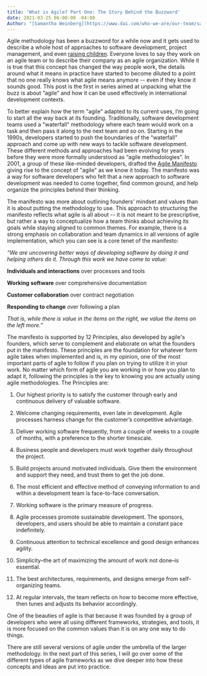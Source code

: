 ```yaml
---
title: 'What is Agile? Part One: The Story Behind the Buzzword'
date: 2021-03-25 06:00:00 -04:00
Author: "[Samantha Weinberg](https://www.dai.com/who-we-are/our-team/samantha-weinberg)"
---
```


Agile methodology has been a buzzword for a while now and it gets used to describe a whole host of approaches to software development, project management, and even [raising children](https://www.ted.com/talks/bruce_feiler_agile_programming_for_your_family?language=en). Everyone loves to say they work on an agile team or to describe their company as an agile organization. While it is true that this concept has changed the way people work, the details around what it means in practice have started to become diluted to a point that no one really knows what agile means anymore -- even if they know it sounds good. This post is the first in series aimed at unpacking what the buzz is about “agile” and how it can be used effectively in international development contexts.

<!--more-->

To better explain how the term "agile" adapted to its current uses, I’m going to start all the way back at its founding. Traditionally, software development teams used a "waterfall" methodology where each team would work on a task and then pass it along to the next team and so on. Starting in the 1990s, developers started to push the boundaries of the “waterfall” approach and come up with new ways to tackle software development. These different methods and approaches had been evolving for years before they were more formally understood as “agile methodologies”. In 2001, a group of these like-minded developers, drafted the [Agile Manifesto](http://agilemanifesto.org/) giving rise to the concept of "agile" as we know it today. The manifesto was a way for software developers who felt that a new approach to software development was needed to come together, find common ground, and help organize the principles behind their thinking.

The manifesto was more about outlining founders' mindset and values than it is about putting the methodology to use. This approach to structuring the manifesto reflects what agile is all about -- it is not meant to be prescriptive, but rather a way to conceptualize how a team thinks about achieving its goals while staying aligned to common themes. For example, there is a strong emphasis on collaboration and team dynamics in all versions of agile implementation, which you can see is a core tenet of the manifesto:

*“We are uncovering better ways of developing software by doing it and helping others do it. Through this work we have come to value:*

**Individuals and interactions** over processes and tools

**Working software** over comprehensive documentation

**Customer collaboration** over contract negotiation

**Responding to change** over following a plan

*That is, while there is value in the items on the right, we value the items on the left more.”*

The manifesto is supported by 12 Principles, also developed by agile's founders, which serve to complement and elaborate on what the founders put in the manifesto. These principles are the foundation for whatever form agile takes when implemented and is, in my opinion, one of the most important parts of agile to follow if you plan on trying to utilize it in your work. No matter which form of agile you are working in or how you plan to adapt it, following the principles is the key to knowing you are actually using agile methodologies. The Principles are:

 1. Our highest priority is to satisfy the customer through early and continuous delivery of valuable software.

 2. Welcome changing requirements, even late in development. Agile processes harness change for the customer’s competitive advantage.

 3. Deliver working software frequently, from a couple of weeks to a couple of months, with a preference to the shorter timescale.

 4. Business people and developers must work together daily throughout the project.

 5. Build projects around motivated individuals. Give them the environment and support they need, and trust them to get the job done.

 6. The most efficient and effective method of conveying information to and within a development team is face-to-face conversation.

 7. Working software is the primary measure of progress.

 8. Agile processes promote sustainable development. The sponsors, developers, and users should be able to maintain a constant pace indefinitely.

 9. Continuous attention to technical excellence and good design enhances agility.

10. Simplicity–the art of maximizing the amount of work not done–is essential.

11. The best architectures, requirements, and designs emerge from self-organizing teams.

12. At regular intervals, the team reflects on how to become more effective, then tunes and adjusts its behavior accordingly.

One of the beauties of agile is that because it was founded by a group of developers who were all using different frameworks, strategies, and tools, it is more focused on the common values than it is on any one way to do things.

There are still several versions of agile under the umbrella of the larger methodology. In the next part of this series, I will go over some of the different types of agile frameworks as we dive deeper into how these concepts and ideas are put into practice.